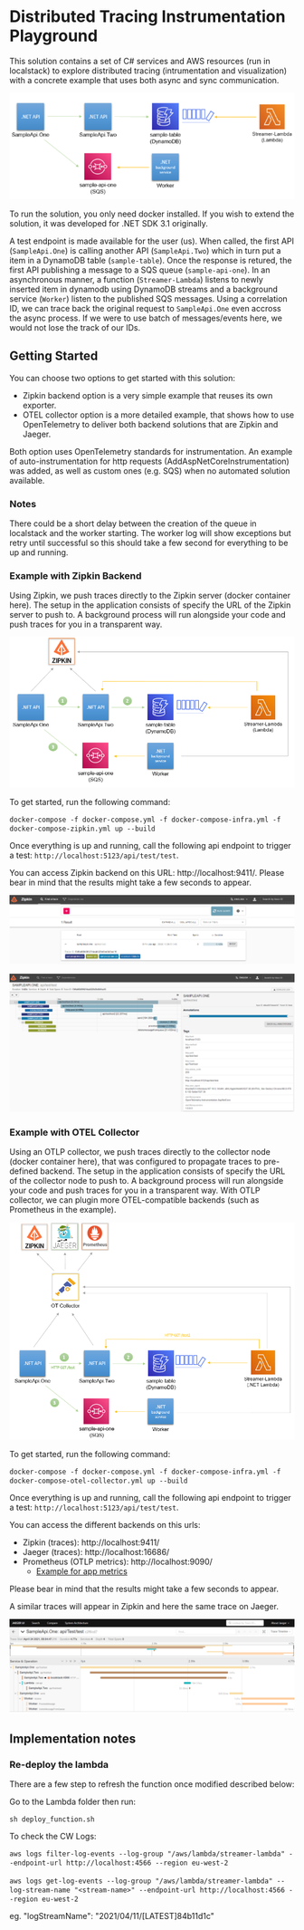 # Distributed Tracing Instrumentation Playground

This solution contains a set of C# services and AWS resources (run in localstack) to explore distributed tracing (intrumentation and visualization) with a concrete example that uses both async and sync communication. 

![](images/BaseSolution.png)

To run the solution, you only need docker installed. If you wish to extend the solution, it was developed for .NET SDK 3.1 originally. 

A test endpoint is made available for the user (us). When called, the first API (`SampleApi.One`) is calling another API (`SampleApi.Two`) which in turn put a item in a DynamoDB table (`sample-table`). Once the response is retured, the first API publishing a message to a SQS queue (`sample-api-one`). In an asynchronous manner, a function (`Streamer-Lambda`) listens to newly inserted item in dynamodb using DynamoDB streams and a background service (`Worker`) listen to the published SQS messages. Using a correlation ID, we can trace back the original request to `SampleApi.One` even accross the async process. If we were to use batch of messages/events here, we would not lose the track of our IDs.

## Getting Started

You can choose two options to get started with this solution:
- Zipkin backend option is a very simple example that reuses its own exporter.
- OTEL collector option is a more detailed example, that shows how to use OpenTelemetry to deliver both backend solutions that are Zipkin and Jaeger.  

Both option uses OpenTelemetry standards for instrumentation. An example of auto-instrumentation for http requests (AddAspNetCoreInstrumentation) was added, as well as custom ones (e.g. SQS) when no automated solution available.

### Notes

There could be a short delay between the creation of the queue in localstack and the worker starting. The worker log will show exceptions but retry until successful so this should take a few second for everything to be up and running.

### Example with Zipkin Backend

Using Zipkin, we push traces directly to the Zipkin server (docker container here). The setup in the application consists of specify the URL of the Zipkin server to push to. A background process will run alongside your code and push traces for you in a transparent way. 

![](images/Zipkin-Backend.PNG)

To get started, run the following command:

```
docker-compose -f docker-compose.yml -f docker-compose-infra.yml -f docker-compose-zipkin.yml up --build
```

Once everything is up and running, call the following api endpoint to trigger a test: `http://localhost:5123/api/test/test`. 

You can access Zipkin backend on this URL: http://localhost:9411/. Please bear in mind that the results might take a few seconds to appear. 

![](images/ZipKin.PNG)

![](images/ZipKin-2.PNG)

### Example with OTEL Collector

Using an OTLP collector, we push traces directly to the collector node (docker container here), that was configured to propagate traces to pre-defined backend. The setup in the application consists of specify the URL of the collector node to push to. A background process will run alongside your code and push traces for you in a transparent way. With OTLP collector, we can plugin more OTEL-compatible backends (such as Prometheus in the example). 

![](images/OT-Collector.PNG)

To get started, run the following command:

```
docker-compose -f docker-compose.yml -f docker-compose-infra.yml -f docker-compose-otel-collector.yml up --build
```

Once everything is up and running, call the following api endpoint to trigger a test: `http://localhost:5123/api/test/test`. 

You can access the different backends on this urls:
* Zipkin (traces): http://localhost:9411/
* Jaeger (traces): http://localhost:16686/
* Prometheus (OTLP metrics): http://localhost:9090/
    - [Example for app metrics](https://github.com/open-telemetry/opentelemetry-dotnet/blob/reyang/metrics/examples/Console/TestPrometheusExporter.cs)

Please bear in mind that the results might take a few seconds to appear.

A similar traces will appear in Zipkin and here the same trace on Jaeger. 

![](images/FullTrace.PNG)

## Implementation notes

### Re-deploy the lambda

There are a few step to refresh the function once modified described below: 

Go to the Lambda folder then run:
```
sh deploy_function.sh
```

To check the CW Logs:

```
aws logs filter-log-events --log-group "/aws/lambda/streamer-lambda" --endpoint-url http://localhost:4566 --region eu-west-2

aws logs get-log-events --log-group "/aws/lambda/streamer-lambda" --log-stream-name "<stream-name>" --endpoint-url http://localhost:4566 --region eu-west-2
```

eg. "logStreamName": "2021/04/11/[LATEST]84b11d1c"
